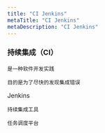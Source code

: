 ```yaml
---
title: "CI Jenkins"
metaTitle: "CI Jenkins"
metaDescription: "CI Jenkins"
---
```



### 持续集成（CI）
```
是一种软件开发实践

目的是为了尽快的发现集成错误
```

Jenkins
```
持续集成工具

任务调度平台
```